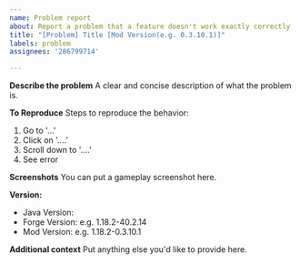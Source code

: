 ```yaml
---
name: Problem report
about: Report a problem that a feature doesn't work exactly correctly
title: "[Problem] Title [Mod Version(e.g. 0.3.10.1)]"
labels: problem
assignees: '286799714'

---
```


**Describe the problem**
A clear and concise description of what the problem is.

**To Reproduce**
Steps to reproduce the behavior:
1. Go to '...'
2. Click on '....'
3. Scroll down to '....'
4. See error

**Screenshots**
You can put a gameplay screenshot here.

**Version:**
 - Java Version: 
 - Forge Version: e.g. 1.18.2-40.2.14
 - Mod Version: e.g. 1.18.2-0.3.10.1

**Additional context**
Put anything else you'd like to provide here.
